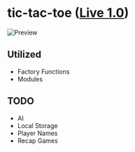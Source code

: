 # tic-tac-toe ([Live 1.0](https://awexli.github.io/tic-tac-toe/))
![Preview](https://i.ibb.co/Y3b0mrc/tic-tac-toe.gif)  
## Utilized 
- Factory Functions
- Modules
## TODO
- AI
- Local Storage
- Player Names
- Recap Games
